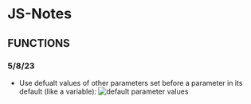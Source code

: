 # JS-Notes

## FUNCTIONS

### 5/8/23

- Use defualt values of other parameters set before a parameter in its default (like a variable):
![default parameter values](2023-05-08-1.png)
